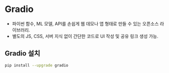 # Gradio

- 파이썬 함수, ML 모델, API를 손쉽게 웹 데모나 앱 형태로 만들 수 있는 오픈소스 라이브러리.
- 별도의 JS, CSS, 서버 지식 없이 간단한 코드로 UI 작성 및 공유 링크 생성 가능.

## Gradio 설치

```bash
pip install --upgrade gradio
```

